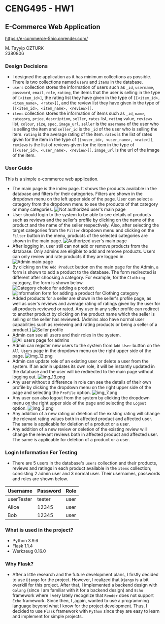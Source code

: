 # CENG495 - HW1

## E-Commerce Web Application
https://e-commerce-5hio.onrender.com/

M. Tayyip OZTURK<br>
2380806

### Design Decisions
- I designed the application as it has minimum collections as possible. There is two collections named `users` and `items` in the database. 
- `users` collection stores the information of users such as `_id`, `username`, `password`, `email`, `role`, `rating`, the items that the user is selling in the type of `[<item_id>]`, the rating list they have given in the type of `[[<item_id>, <item_name>, <rate>]]`, and the review list they have given in the type of `[[<item_id>, <item_name>, <review>]]`. 
- `items` collection stores the information of items such as `_id`, `name`, `category`, `price`, `description`, `seller`, `rates` list, `rating` value, `reviews` list, `colour`, `size`, `spec`, `image_url`. `seller` is the `username` of the user who is selling the item and `seller_id` is the `_id` of the user who is selling the item. `rating` is the average rating of the item. `rates` is the list of rates given for the item in the type of `[[<user_id>, <user_name>, <rate>]]`, `reviews` is the list of reviews given for the item in the type of `[[<user_id>, <user_name>, <review>]]`. `image_url` is the url of the image of the item.

### User Guide

This is a simple e-commerce web application.
- The main page is the index page. It shows the products available in the database and filters for their categories. Filters are shown in the dropdown menu on the left upper side of the page. User can select a category from the dropdown menu to see the products of that category or many categories.
![Not authorized user's main page](img/img.png)
- User should login to the system to be able to see details of products such as reviews and the seller's profile by clicking on the name of the product and the name of the seller respectively. Also, after selecting the target categories from the `Filter` dropdown menu and clicking on the `Filter` button in the menu, products of the selected categories are shown in the main page.
![Authorized user's main page](img/img_8.png)
- After logging in, user still can not add or remove products from the database. Only admins are eligible to add and remove products. Users can only review and rate products if they are logged in.
![Admin main page ](img/img_2.png)
- By clicking on the `Add Product` button on the main page for the Admin, a form is shown to add a product to the database. The form redirected is different after choosing a category. For example, for the `Clothing` category, the form is shown below.
![Category choice for adding a product](img/img_9.png)
![Information form for adding a product for Clothing category](img/img_10.png)
- Added products for a seller are shown in the seller's profile page, as well as user's reviews and average rating of ratings given by the user for all products reviewed or rated. Any user in any seller profile can redirect to another product by clicking on the product name which the seller is selling or the seller has reviewed. (Admins also have normal user capabilities such as reviewing and rating products or being a seller of a product.)
![Seller profile](img/img_4.png)
- Admin can see all users and their roles in the system.
![All users page for admins](img/img_5.png)
- Admin can register new users to the system from `Add User` button on the `All Users` page in the dropdown menu on the right upper side of the page.
![img_12.png](img/img_12.png)
- Admin can update role of an existing user or delete a user from the system. If an admin updates its own role, it will be instantly updated in the database and the user will be redirected to the main page without logging out.
![img_13.png](img/img_13.png)
- Any user without a difference in role can see the details of their own profile by clicking the dropdown menu on the right upper side of the page and selecting the `Profile` option.
![img_7.png](img/img_7.png)
- Any user can also logout from the system by clicking the dropdown menu on the right upper side of the page and selecting the `Logout` option.
![img_3.png](img/img_3.png)
- Any addition of a new rating or deletion of the existing rating will change the relevant rating values both in affected product and affected user. The same is applicable for deletion of a product or a user.
- Any addition of a new review or deletion of the existing review will change the relevant reviews both in affected product and affected user. The same is applicable for deletion of a product or a user.

### Login Information For Testing
- There are 5 users in the database's `users` collection and their products, reviews and ratings in each product available in the `items` collection; consisting 2 admin user and 3 normal user. Their usernames, passwords and roles are shown below.

| Username     | Password | Role |
|--------------|----------| --- |
| userTester   | tester   | user |
| Alice        | 12345    | user |
| Bob          | 12345    | user |

### What is used in the project?
- Python 3.9.6
- Flask 1.1.4
- Werkzeug 0.16.0

### Why Flask?
- After a little research and the future development plans, I firstly decided to use `Django` for the project. However, I realized that `Django` is a bit overkill for this project. After that, I implemented a backend design with `Golang` (since I am familiar with it for a backend design) and `Echo` framework where I very lately recognize that `Render` does not support `Echo` framework. Since then, I ,again, wanted to use a programming language beyond what I know for the project development. Thus, I decided to use `Flask` framework with `Python` since they are easy to learn and implement for simple projects.
